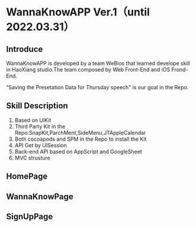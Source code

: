 
# WannaKnowAPP Ver.1（until 2022.03.31）
 
## Introduce

WannaKnowAPP is developed by a team WeBios that learned develope skill in HaoXiang studio.The team composed by Web Front-End and iOS Frond-End.

"Saving the Presetation Data for Thursday speech" is our goal in the Repo.


## Skill Description

1. Based on UIKit
2. Third Party Kit in the Repo:SnapKit,ParchMent,SideMenu,JTAppleCalendar
3. Both cocoapods and SPM in the Repo to install the Kit
4. API Get by UISession
5. Back-end API based on AppScript and GoogleSheet
6. MVC strusture

## HomePage


## WannaKnowPage


## SignUpPage
